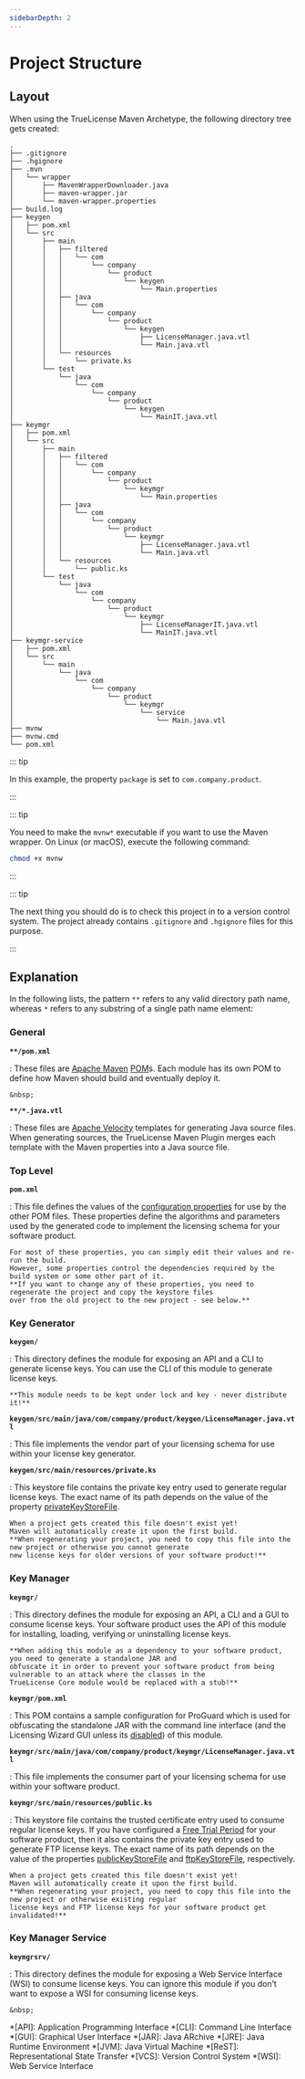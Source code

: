 ```yaml
---
sidebarDepth: 2
---
```


# Project Structure

## Layout

When using the TrueLicense Maven Archetype, the following directory tree gets created:

```
.
├── .gitignore
├── .hgignore
├── .mvn
│   └── wrapper
│       ├── MavenWrapperDownloader.java
│       ├── maven-wrapper.jar
│       └── maven-wrapper.properties
├── build.log
├── keygen
│   ├── pom.xml
│   └── src
│       ├── main
│       │   ├── filtered
│       │   │   └── com
│       │   │       └── company
│       │   │           └── product
│       │   │               └── keygen
│       │   │                   └── Main.properties
│       │   ├── java
│       │   │   └── com
│       │   │       └── company
│       │   │           └── product
│       │   │               └── keygen
│       │   │                   ├── LicenseManager.java.vtl
│       │   │                   └── Main.java.vtl
│       │   └── resources
│       │       └── private.ks
│       └── test
│           └── java
│               └── com
│                   └── company
│                       └── product
│                           └── keygen
│                               └── MainIT.java.vtl
├── keymgr
│   ├── pom.xml
│   └── src
│       ├── main
│       │   ├── filtered
│       │   │   └── com
│       │   │       └── company
│       │   │           └── product
│       │   │               └── keymgr
│       │   │                   └── Main.properties
│       │   ├── java
│       │   │   └── com
│       │   │       └── company
│       │   │           └── product
│       │   │               └── keymgr
│       │   │                   ├── LicenseManager.java.vtl
│       │   │                   └── Main.java.vtl
│       │   └── resources
│       │       └── public.ks
│       └── test
│           └── java
│               └── com
│                   └── company
│                       └── product
│                           └── keymgr
│                               ├── LicenseManagerIT.java.vtl
│                               └── MainIT.java.vtl
├── keymgr-service
│   ├── pom.xml
│   └── src
│       └── main
│           └── java
│               └── com
│                   └── company
│                       └── product
│                           └── keymgr
│                               └── service
│                                   └── Main.java.vtl
├── mvnw
├── mvnw.cmd
└── pom.xml
```

::: tip

In this example, the property `package` is set to `com.company.product`.

:::

::: tip

You need to make the `mvnw*` executable if you want to use the Maven wrapper.
On Linux (or macOS), execute the following command:

``` bash
chmod +x mvnw
```

:::

::: tip

The next thing you should do is to check this project in to a version control system.
The project already contains `.gitignore` and `.hgignore` files for this purpose.

:::

## Explanation

In the following lists, the pattern `**` refers to any valid directory path name, whereas `*` refers to any substring of
a single path name element:

### General

**`**/pom.xml`**

:   These files are [Apache Maven](https://maven.apache.org)
    [POM](https://maven.apache.org/guides/introduction/introduction-to-the-pom.html)s.
    Each module has its own POM to define how Maven should build and eventually deploy it.

    &nbsp;

**`**/*.java.vtl`**

:   These files are [Apache Velocity](https://velocity.apache.org) templates for generating Java source files.
    When generating sources, the TrueLicense Maven Plugin merges each template with the Maven properties into a Java
    source file.

### Top Level

**`pom.xml`**

:   This file defines the values of the [configuration properties](/reference/config-properties.html) for use by the other
    POM files.
    These properties define the algorithms and parameters used by the generated code to implement the licensing schema
    for your software product.
    
    For most of these properties, you can simply edit their values and re-run the build.
    However, some properties control the dependencies required by the build system or some other part of it.
    **If you want to change any of these properties, you need to regenerate the project and copy the keystore files
    over from the old project to the new project - see below.**

### Key Generator

**`keygen/`**

:   This directory defines the module for exposing an API and a CLI to generate license keys.
    You can use the CLI of this module to generate license keys. 

    **This module needs to be kept under lock and key - never distribute it!**

**`keygen/src/main/java/com/company/product/keygen/LicenseManager.java.vtl`**

:   This file implements the vendor part of your licensing schema for use within your license key generator.

**`keygen/src/main/resources/private.ks`**

:   This keystore file contains the private key entry used to generate regular license keys.
    The exact name of its path depends on the value of the property
    [privateKeyStoreFile](/reference/config-properties.html#privatekeystorefile).

    When a project gets created this file doesn't exist yet!
    Maven will automatically create it upon the first build.
    **When regenerating your project, you need to copy this file into the new project or otherwise you cannot generate
    new license keys for older versions of your software product!**

### Key Manager

**`keymgr/`**

:   This directory defines the module for exposing an API, a CLI and a GUI to consume license keys.
    Your software product uses the API of this module for installing, loading, verifying or uninstalling license keys.
    
    **When adding this module as a dependency to your software product, you need to generate a standalone JAR and
    obfuscate it in order to prevent your software product from being vulnerable to an attack where the classes in the
    TrueLicense Core module would be replaced with a stub!**

**`keymgr/pom.xml`**

:   This POM contains a sample configuration for ProGuard which is used for obfuscating the standalone JAR with the
    command line interface (and the Licensing Wizard GUI unless its
    [disabled](/reference/config-properties.html#disablewizard)) of this module.

**`keymgr/src/main/java/com/company/product/keymgr/LicenseManager.java.vtl`**

:   This file implements the consumer part of your licensing schema for use within your software product.

**`keymgr/src/main/resources/public.ks`**

:   This keystore file contains the trusted certificate entry used to consume regular license keys.
    If you have configured a [Free Trial Period](/guide/example-configs.html#free-trial-period) for your software
    product, then it also contains the private key entry used to generate FTP license keys.
    The exact name of its path depends on the value of the properties
    [publicKeyStoreFile](/reference/config-properties.html#publickeystorefile) and
    [ftpKeyStoreFile](/reference/config-properties.html#ftpkeystorefile), respectively.

    When a project gets created this file doesn't exist yet!
    Maven will automatically create it upon the first build.
    **When regenerating your project, you need to copy this file into the new project or otherwise existing regular
    license keys and FTP license keys for your software product get invalidated!**

### Key Manager Service

**`keymgrsrv/`**

:   This directory defines the module for exposing a Web Service Interface (WSI) to consume license keys.
    You can ignore this module if you don’t want to expose a WSI for consuming license keys.

    &nbsp;

*[API]: Application Programming Interface
*[CLI]: Command Line Interface
*[GUI]: Graphical User Interface
*[JAR]: Java ARchive
*[JRE]: Java Runtime Environment
*[JVM]: Java Virtual Machine
*[ReST]: Representational State Transfer
*[VCS]: Version Control System
*[WSI]: Web Service Interface
